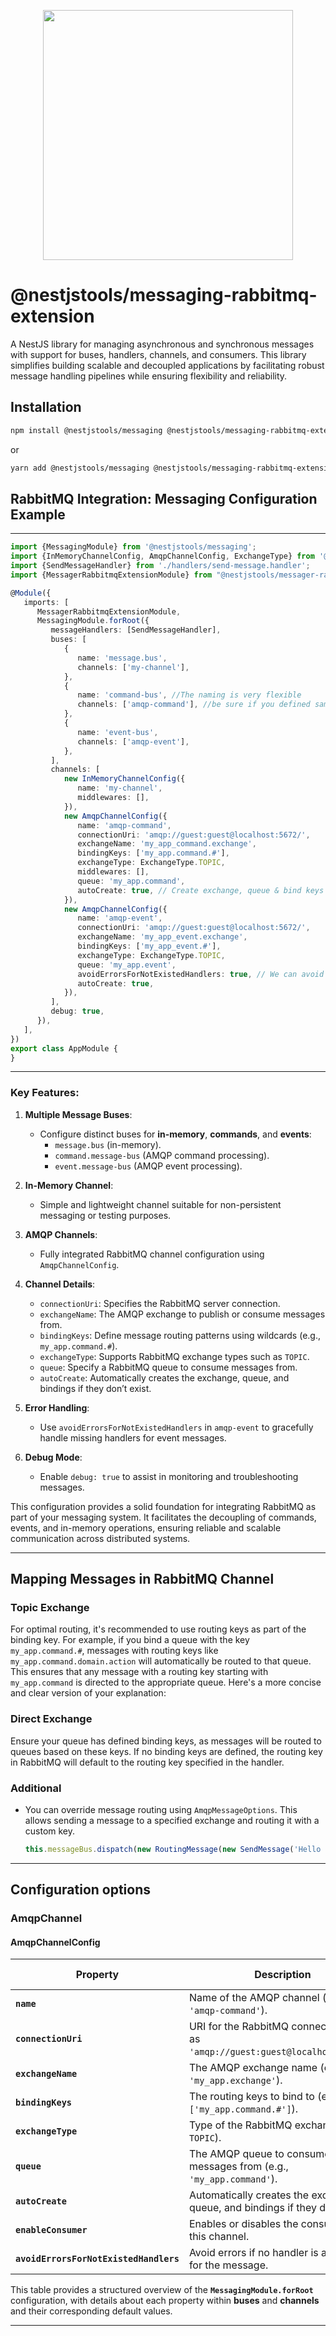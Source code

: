 <p align="center">
    <image src="nestjstools-logo.png" width="400">
</p>

# @nestjstools/messaging-rabbitmq-extension

A NestJS library for managing asynchronous and synchronous messages with support for buses, handlers, channels, and consumers. This library simplifies building scalable and decoupled applications by facilitating robust message handling pipelines while ensuring flexibility and reliability.

## Installation

```bash
npm install @nestjstools/messaging @nestjstools/messaging-rabbitmq-extension 
```

or

```bash
yarn add @nestjstools/messaging @nestjstools/messaging-rabbitmq-extension
```
## RabbitMQ Integration: Messaging Configuration Example

---

```typescript
import {MessagingModule} from '@nestjstools/messaging';
import {InMemoryChannelConfig, AmqpChannelConfig, ExchangeType} from '@nestjstools/messaging/channels';
import {SendMessageHandler} from './handlers/send-message.handler';
import {MessagerRabbitmqExtensionModule} from "@nestjstools/messager-rabbitmq-extension.module";

@Module({
   imports: [
      MessagerRabbitmqExtensionModule,
      MessagingModule.forRoot({
         messageHandlers: [SendMessageHandler],
         buses: [
            {
               name: 'message.bus',
               channels: ['my-channel'],
            },
            {
               name: 'command-bus', //The naming is very flexible
               channels: ['amqp-command'], //be sure if you defined same channels name as you defined below 
            },
            {
               name: 'event-bus',
               channels: ['amqp-event'],
            },
         ],
         channels: [
            new InMemoryChannelConfig({
               name: 'my-channel',
               middlewares: [],
            }),
            new AmqpChannelConfig({
               name: 'amqp-command',
               connectionUri: 'amqp://guest:guest@localhost:5672/',
               exchangeName: 'my_app_command.exchange',
               bindingKeys: ['my_app.command.#'],
               exchangeType: ExchangeType.TOPIC,
               middlewares: [],
               queue: 'my_app.command',
               autoCreate: true, // Create exchange, queue & bind keys
            }),
            new AmqpChannelConfig({
               name: 'amqp-event',
               connectionUri: 'amqp://guest:guest@localhost:5672/',
               exchangeName: 'my_app_event.exchange',
               bindingKeys: ['my_app_event.#'],
               exchangeType: ExchangeType.TOPIC,
               queue: 'my_app.event',
               avoidErrorsForNotExistedHandlers: true, // We can avoid errors if we don't have handler yet for the event
               autoCreate: true,
            }),
         ],
         debug: true,
      }),
   ],
})
export class AppModule {
}
```

---

### Key Features:

1. **Multiple Message Buses**:
    - Configure distinct buses for **in-memory**, **commands**, and **events**:
        - `message.bus` (in-memory).
        - `command.message-bus` (AMQP command processing).
        - `event.message-bus` (AMQP event processing).

2. **In-Memory Channel**:
    - Simple and lightweight channel suitable for non-persistent messaging or testing purposes.

3. **AMQP Channels**:
    - Fully integrated RabbitMQ channel configuration using `AmqpChannelConfig`.

4. **Channel Details**:
    - `connectionUri`: Specifies the RabbitMQ server connection.
    - `exchangeName`: The AMQP exchange to publish or consume messages from.
    - `bindingKeys`: Define message routing patterns using wildcards (e.g., `my_app.command.#`).
    - `exchangeType`: Supports RabbitMQ exchange types such as `TOPIC`.
    - `queue`: Specify a RabbitMQ queue to consume messages from.
    - `autoCreate`: Automatically creates the exchange, queue, and bindings if they don’t exist.

5. **Error Handling**:
    - Use `avoidErrorsForNotExistedHandlers` in `amqp-event` to gracefully handle missing handlers for event messages.

6. **Debug Mode**:
    - Enable `debug: true` to assist in monitoring and troubleshooting messages.

This configuration provides a solid foundation for integrating RabbitMQ as part of your messaging system. It facilitates the decoupling of commands, events, and in-memory operations, ensuring reliable and scalable communication across distributed systems.

---

## Mapping Messages in RabbitMQ Channel

### Topic Exchange
For optimal routing, it's recommended to use routing keys as part of the binding key. For example, if you bind a queue with the key `my_app.command.#`, messages with routing keys like `my_app.command.domain.action` will automatically be routed to that queue. This ensures that any message with a routing key starting with `my_app.command` is directed to the appropriate queue.
Here's a more concise and clear version of your explanation:

### Direct Exchange
Ensure your queue has defined binding keys, as messages will be routed to queues based on these keys. If no binding keys are defined, the routing key in RabbitMQ will default to the routing key specified in the handler.

### Additional
* You can override message routing using `AmqpMessageOptions`. This allows sending a message to a specified exchange and routing it with a custom key.
    ```typescript
    this.messageBus.dispatch(new RoutingMessage(new SendMessage('Hello Rabbit!'), 'app.command.execute', new AmqpMessageOptions('exchange_name', 'rabbitmq_routing_key_to_queue')));
    ```

---

## Configuration options

### AmqpChannel

#### **AmqpChannelConfig**

| **Property**                           | **Description**                                                                  | **Default Value** |
|----------------------------------------|----------------------------------------------------------------------------------|-------------------|
| **`name`**                             | Name of the AMQP channel (e.g., `'amqp-command'`).                               |                   |
| **`connectionUri`**                    | URI for the RabbitMQ connection, such as `'amqp://guest:guest@localhost:5672/'`. |                   |
| **`exchangeName`**                     | The AMQP exchange name (e.g., `'my_app.exchange'`).                              |                   |
| **`bindingKeys`**                      | The routing keys to bind to (e.g., `['my_app.command.#']`).                      | `[]`              |
| **`exchangeType`**                     | Type of the RabbitMQ exchange (e.g., `TOPIC`).                                   |                   |
| **`queue`**                            | The AMQP queue to consume messages from (e.g., `'my_app.command'`).              |                   |
| **`autoCreate`**                       | Automatically creates the exchange, queue, and bindings if they don’t exist.     | `true`            |
| **`enableConsumer`**                   | Enables or disables the consumer for this channel.                               | `true`            |
| **`avoidErrorsForNotExistedHandlers`** | Avoid errors if no handler is available for the message.                         | `false`           |

This table provides a structured overview of the **`MessagingModule.forRoot`** configuration, with details about each property within **buses** and **channels** and their corresponding default values.

---
